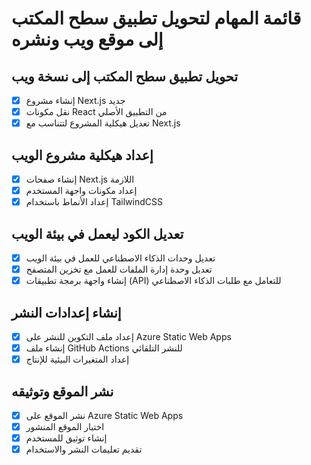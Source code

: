 # قائمة المهام لتحويل تطبيق سطح المكتب إلى موقع ويب ونشره

## تحويل تطبيق سطح المكتب إلى نسخة ويب
- [x] إنشاء مشروع Next.js جديد
- [x] نقل مكونات React من التطبيق الأصلي
- [x] تعديل هيكلية المشروع لتتناسب مع Next.js

## إعداد هيكلية مشروع الويب
- [x] إنشاء صفحات Next.js اللازمة
- [x] إعداد مكونات واجهة المستخدم
- [x] إعداد الأنماط باستخدام TailwindCSS

## تعديل الكود ليعمل في بيئة الويب
- [x] تعديل وحدات الذكاء الاصطناعي للعمل في بيئة الويب
- [x] تعديل وحدة إدارة الملفات للعمل مع تخزين المتصفح
- [x] إنشاء واجهة برمجة تطبيقات (API) للتعامل مع طلبات الذكاء الاصطناعي

## إنشاء إعدادات النشر
- [x] إعداد ملف التكوين للنشر على Azure Static Web Apps
- [x] إنشاء ملف GitHub Actions للنشر التلقائي
- [x] إعداد المتغيرات البيئية للإنتاج

## نشر الموقع وتوثيقه
- [x] نشر الموقع على Azure Static Web Apps
- [x] اختبار الموقع المنشور
- [x] إنشاء توثيق للمستخدم
- [x] تقديم تعليمات النشر والاستخدام
